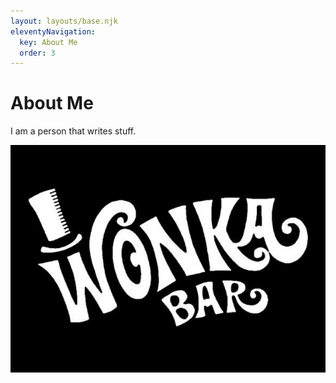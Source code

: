 ```yaml
---
layout: layouts/base.njk
eleventyNavigation:
  key: About Me
  order: 3
---
```

# About Me

I am a person that writes stuff.

![](/public/img/willy-wonka-bar.jpg)